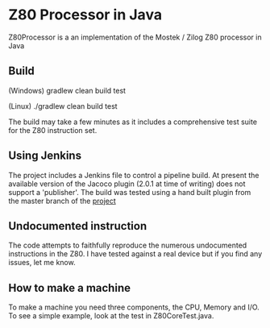 # Z80 Processor in Java

Z80Processor is a an implementation of the Mostek / Zilog Z80 processor in Java

## Build

(Windows)
gradlew clean build test

(Linux)
./gradlew clean build test

The build may take a few minutes as it includes a comprehensive test suite for the Z80 instruction set.


## Using Jenkins

The project includes a Jenkins file to control a pipeline build.  At present the available version of the Jacoco plugin (2.0.1 at time of writing) does not support a 'publisher'.  The build was tested using a hand built plugin from the master branch of the  [project](https://github.com/jenkinsci/jacoco-plugin)


## Undocumented instruction

The code attempts to faithfully reproduce the numerous undocumented instructions in the Z80.  I have tested against a real device but if you find any issues, let me know.

## How to make a machine

To make a machine you need three components, the CPU, Memory and I/O.  To see a simple example, look at the test in Z80CoreTest.java.  






